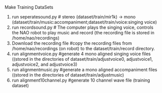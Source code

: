 Make Training DataSets
1. run seperatesound.py   # stereo (dataset/train/mir1k) -> mono (dataset/train/music:accompaniment;dataset/train/voice:singing voice)
2. run recordsound.py     # The computer plays the singing voice, controls the NAO robot to play music and record (the recording file is stored in /home/nao/recordings)
3. Download the recording file  #copy the recording files from /home/nao/recordings (on robot) to the dataset/train/record directory.
4. run alignmentvoice.py  #generate 4 mono aligned singing voice files ((stored in the directories of dataset/train/adjustvoice0, adjustvoice1, adjustvoice2, and adjustvoice3)
5. run alignmentmusic.py  #generate a mono aligned accompaniment files ((stored in the directories of dataset/train/adjustmusic)
6. run alignment10channel.py   #generate 10 channel wave file (training dataset)